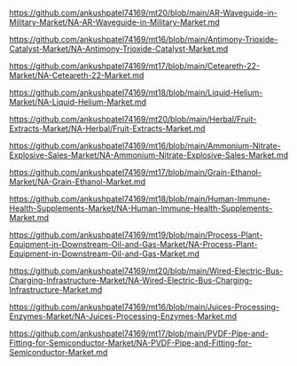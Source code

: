 <p><a href="https://github.com/ankushpatel74169/mt20/blob/main/AR-Waveguide-in-Military-Market/NA-AR-Waveguide-in-Military-Market.md">https://github.com/ankushpatel74169/mt20/blob/main/AR-Waveguide-in-Military-Market/NA-AR-Waveguide-in-Military-Market.md</a></p><p><a href="https://github.com/ankushpatel74169/mt16/blob/main/Antimony-Trioxide-Catalyst-Market/NA-Antimony-Trioxide-Catalyst-Market.md">https://github.com/ankushpatel74169/mt16/blob/main/Antimony-Trioxide-Catalyst-Market/NA-Antimony-Trioxide-Catalyst-Market.md</a></p><p><a href="https://github.com/ankushpatel74169/mt17/blob/main/Ceteareth-22-Market/NA-Ceteareth-22-Market.md">https://github.com/ankushpatel74169/mt17/blob/main/Ceteareth-22-Market/NA-Ceteareth-22-Market.md</a></p><p><a href="https://github.com/ankushpatel74169/mt18/blob/main/Liquid-Helium-Market/NA-Liquid-Helium-Market.md">https://github.com/ankushpatel74169/mt18/blob/main/Liquid-Helium-Market/NA-Liquid-Helium-Market.md</a></p><p><a href="https://github.com/ankushpatel74169/mt20/blob/main/Herbal/Fruit-Extracts-Market/NA-Herbal/Fruit-Extracts-Market.md">https://github.com/ankushpatel74169/mt20/blob/main/Herbal/Fruit-Extracts-Market/NA-Herbal/Fruit-Extracts-Market.md</a></p><p><a href="https://github.com/ankushpatel74169/mt16/blob/main/Ammonium-Nitrate-Explosive-Sales-Market/NA-Ammonium-Nitrate-Explosive-Sales-Market.md">https://github.com/ankushpatel74169/mt16/blob/main/Ammonium-Nitrate-Explosive-Sales-Market/NA-Ammonium-Nitrate-Explosive-Sales-Market.md</a></p><p><a href="https://github.com/ankushpatel74169/mt17/blob/main/Grain-Ethanol-Market/NA-Grain-Ethanol-Market.md">https://github.com/ankushpatel74169/mt17/blob/main/Grain-Ethanol-Market/NA-Grain-Ethanol-Market.md</a></p><p><a href="https://github.com/ankushpatel74169/mt18/blob/main/Human-Immune-Health-Supplements-Market/NA-Human-Immune-Health-Supplements-Market.md">https://github.com/ankushpatel74169/mt18/blob/main/Human-Immune-Health-Supplements-Market/NA-Human-Immune-Health-Supplements-Market.md</a></p><p><a href="https://github.com/ankushpatel74169/mt19/blob/main/Process-Plant-Equipment-in-Downstream-Oil-and-Gas-Market/NA-Process-Plant-Equipment-in-Downstream-Oil-and-Gas-Market.md">https://github.com/ankushpatel74169/mt19/blob/main/Process-Plant-Equipment-in-Downstream-Oil-and-Gas-Market/NA-Process-Plant-Equipment-in-Downstream-Oil-and-Gas-Market.md</a></p><p><a href="https://github.com/ankushpatel74169/mt20/blob/main/Wired-Electric-Bus-Charging-Infrastructure-Market/NA-Wired-Electric-Bus-Charging-Infrastructure-Market.md">https://github.com/ankushpatel74169/mt20/blob/main/Wired-Electric-Bus-Charging-Infrastructure-Market/NA-Wired-Electric-Bus-Charging-Infrastructure-Market.md</a></p><p><a href="https://github.com/ankushpatel74169/mt16/blob/main/Juices-Processing-Enzymes-Market/NA-Juices-Processing-Enzymes-Market.md">https://github.com/ankushpatel74169/mt16/blob/main/Juices-Processing-Enzymes-Market/NA-Juices-Processing-Enzymes-Market.md</a></p><p><a href="https://github.com/ankushpatel74169/mt17/blob/main/PVDF-Pipe-and-Fitting-for-Semiconductor-Market/NA-PVDF-Pipe-and-Fitting-for-Semiconductor-Market.md">https://github.com/ankushpatel74169/mt17/blob/main/PVDF-Pipe-and-Fitting-for-Semiconductor-Market/NA-PVDF-Pipe-and-Fitting-for-Semiconductor-Market.md</a></p>
